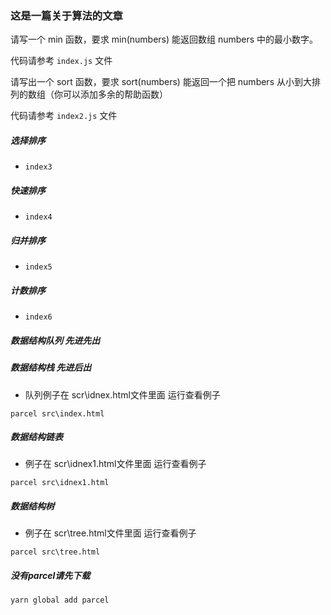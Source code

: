 ### 这是一篇关于算法的文章

请写一个 min 函数，要求 min(numbers) 能返回数组 numbers 中的最小数字。

代码请参考 `index.js` 文件

请写出一个 sort 函数，要求 sort(numbers) 能返回一个把 numbers 从小到大排列的数组（你可以添加多余的帮助函数）

代码请参考 `index2.js` 文件



##### 选择排序

* `index3` 

##### 快速排序

* `index4` 

##### 归并排序

* `index5` 

##### 计数排序

* `index6` 

##### 数据结构队列 先进先出
##### 数据结构栈   先进后出
* 队列例子在 scr\idnex.html文件里面 运行查看例子
```
parcel src\index.html
```
##### 数据结构链表
* 例子在 scr\idnex1.html文件里面 运行查看例子
```
parcel src\idnex1.html
```
##### 数据结构树
* 例子在 scr\tree.html文件里面 运行查看例子
```
parcel src\tree.html
```

##### 没有parcel请先下载 
```
yarn global add parcel
```